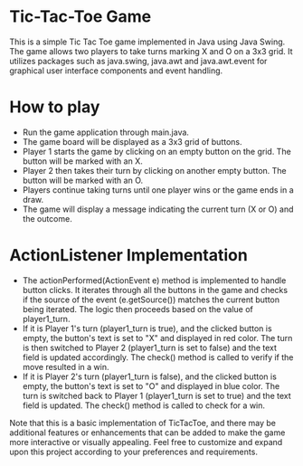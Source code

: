 # Tic-Tac-Toe Game
This is a simple Tic Tac Toe game implemented in Java using Java Swing. The game allows two players to take turns marking X and O on a 3x3 grid. It utilizes packages such as java.swing, java.awt and java.awt.event for graphical user interface components and event handling.
# How to play
- Run the game application through main.java.
- The game board will be displayed as a 3x3 grid of buttons.
- Player 1 starts the game by clicking on an empty button on the grid. The button will be marked with an X.
- Player 2 then takes their turn by clicking on another empty button. The button will be marked with an O.
- Players continue taking turns until one player wins or the game ends in a draw.
- The game will display a message indicating the current turn (X or O) and the outcome.

# ActionListener Implementation
- The actionPerformed(ActionEvent e) method is implemented to handle button clicks. It iterates through all the buttons in the game and checks if the source of the event (e.getSource()) matches the current button being iterated. The logic then proceeds based on the value of player1_turn.
- If it is Player 1's turn (player1_turn is true), and the clicked button is empty, the button's text is set to "X" and displayed in red color. The turn is then switched to Player 2 (player1_turn is set to false) and the text field is updated accordingly. The check() method is called to verify if the move resulted in a win.
- If it is Player 2's turn (player1_turn is false), and the clicked button is empty, the button's text is set to "O" and displayed in blue color. The turn is switched back to Player 1 (player1_turn is set to true) and the text field is updated. The check() method is called to check for a win.

Note that this is a basic implementation of TicTacToe, and there may be additional features or enhancements that can be added to make the game more interactive or visually appealing. Feel free to customize and expand upon this project according to your preferences and requirements.
